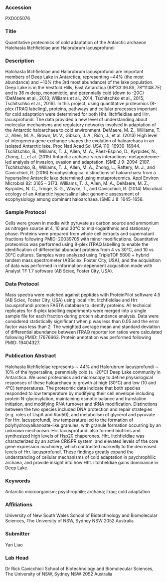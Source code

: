### Accession
PXD005076

### Title
Quantitative proteomics of cold adaptation of the Antarctic archaeon Halohasta litchfieldiae and Halorubrum lacusprofundi

### Description
Halohasta litchfieldiae and Halorubrum lacusprofundi are important members of Deep Lake in Antarctica, representing ~44% (the most abundance) and ~10% (the 3rd most abundance) of the lake population. Deep Lake is in the Vestfold Hills, East Antarctica (68°33’36.8S, 78°11’48.7E) and is 36 m deep, monomictic, and perennially cold (down to -20C) (DeMaere et al., 2013; Williams et al., 2014; Tschitschko et al., 2015; Tschitschko et al., 2016). In this project, using quantitative proteomics (8-plex iTRAQ labeling), proteins, pathways and cellular processes important for cold adaptation were determined for both Hht. litchfieldiae and Hrr. lacusprofundi. The data provided a new level of understanding about molecular mechanisms and regulatory networks involved in adaptation of the Antarctic haloarchaea to cold environment.   DeMaere, M. Z., Williams, T. J., Allen, M. A., Brown, M. V., Gibson, J. A., Rich, J., et al. (2013) High level of intergenera gene exchange shapes the evolution of haloarchaea in an isolated Antarctic lake. Proc Natl Acad Sci USA 110: 16939-16944. Tschitschko, B., Williams, T. J., Allen, M. A., Páez-Espino, D., Kyrpides, N., Zhong, L., et al. (2015) Antarctic archaea–virus interactions: metaproteome-led analysis of invasion, evasion and adaptation. ISME J 9: 2094-2107. Tschitschko, B., Williams, T. J., Allen, M. A., Zhong, L., Raftery, M. J., and Cavicchioli, R. (2016) Ecophysiological distinctions of haloarchaea from a hypersaline Antarctic lake determined using metaproteomics. Appl Environ Microbiol 82: 3165 – 3173. Williams, T. J., Allen, M. A., DeMaere, M. Z., Kyrpides, N. C., Tringe, S. G., Woyke, T., and Cavicchioli, R. (2014) Microbial ecology of an Antarctic hypersaline lake: genomic assessment of ecophysiology among dominant haloarchaea. ISME J 8: 1645-1658.

### Sample Protocol
Cells were grown in media with pyruvate as carbon source and ammonium as nitrogen source at 4, 10 and 30°C to mid-logarithmic and stationary phase. Proteins were prepared from whole cell extracts and supernatant fractions following PMID: 20039705 with minor modifications. Quantitative proteomics was performed using 8-plex iTRAQ labelling to enable the identification of differential abundant proteins from 4 vs 30°C, and 10 vs 30°C cultures. Samples were analyzed using TripleTOF 5600 + hybrid tandem mass spectrometer (ABSciex, Foster City, USA), and the acquisition of data was performed in information-dependent acquisition mode with Analyst TF 1.7 software (AB Sciex, Foster City, USA).

### Data Protocol
Mass spectra were matched against peptides with ProteinPilot software 4.5 (AB Sciex, Foster City, USA) using local Hht. litchfieldiae and Hrr. lacusprofundi protein FASTA database to identify proteins. All technical replicates for 8-plex labelling experiments were merged into a single sample file for each fraction during protein abundance analysis. Data were considered statistically significant when p was less than 0.05 and the error factor was less than 2. The weighted average mean and standard deviation of differential abundance between iTRAQ reporter ion ratios were calculated following PMID: 17676663. Protein annotation was performed following PMID: 19404327.

### Publication Abstract
Halohasta litchfieldiae represents &#x223c; 44% and Halorubrum lacusprofundi &#x223c; 10% of the hypersaline, perennially cold (&#x2265; -20&#xb0;C) Deep Lake community in Antarctica. We used proteomics and microscopy to define physiological responses of these haloarchaea to growth at high (30&#xb0;C) and low (10 and 4&#xb0;C) temperatures. The proteomic data indicate that both species responded to low temperature by modifying their cell envelope including protein N-glycosylation, maintaining osmotic balance and translation initiation, and modifying RNA turnover and tRNA modification. Distinctions between the two species included DNA protection and repair strategies (e.g. roles of UspA and Rad50), and metabolism of glycerol and pyruvate. For Hrr. lacusprofundi, low temperature led to the formation of polyhydroxyalkanoate-like granules, with granule formation occurring by an unknown mechanism. Hrr. lacusprofundi also formed biofilms and synthesized high levels of Hsp20 chaperones. Hht. litchfieldiae was characterized by an active CRISPR system, and elevated levels of the core gene expression machinery, which contrasted markedly to the decreased levels of Hrr. lacusprofundi. These findings greatly expand the understanding of cellular mechanisms of cold adaptation in psychrophilic archaea, and provide insight into how Hht. litchfieldiae gains dominance in Deep Lake.

### Keywords
Antarctic microorganism; psychrophile; archaea; itraq; cold adaptation

### Affiliations
University of New South Wales
School of Biotechnology and Biomolecular Sciences, The University of NSW, Sydney NSW 2052 Australia

### Submitter
Yan Liao

### Lab Head
Dr Rick Cavicchioli
School of Biotechnology and Biomolecular Sciences, The University of NSW, Sydney NSW 2052 Australia


